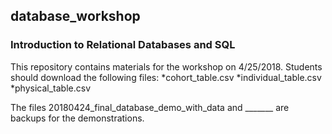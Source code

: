 ## database_workshop
### Introduction to Relational Databases and SQL
This repository contains materials for the workshop on 4/25/2018.
Students should download the following files: 
*cohort_table.csv
*individual_table.csv
*physical_table.csv

The files 20180424_final_database_demo_with_data and _______ are backups for the demonstrations.
